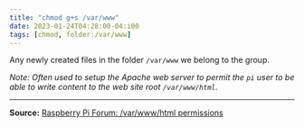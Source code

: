 ```yaml
---
title: "chmod g+s /var/www"
date: 2023-01-24T04:28:00-04:i00
tags: [chmod, folder:/var/www]
---
```

Any newly created files in the folder `/var/www` we belong to the group.

*Note: Often used to setup the Apache web server to permit the `pi` user to be able to write content to the web site root `/var/www/html`.*

---
**Source:** [Raspberry Pi Forum: /var/www/html permissions](https://forums.raspberrypi.com/viewtopic.php?t=155067)